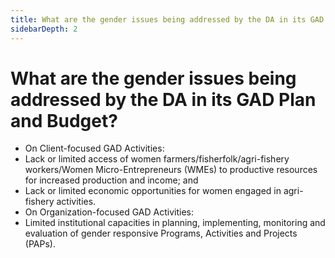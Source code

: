 ```yaml
---
title: What are the gender issues being addressed by the DA in its GAD Plan and Budget?
sidebarDepth: 2
---
```


# What are the gender issues being addressed by the DA in its GAD Plan and Budget?


 - On Client-focused GAD Activities:
 - Lack or limited access of women farmers/fisherfolk/agri-fishery workers/Women Micro-Entrepreneurs (WMEs) to productive resources for increased production and income; and
 - Lack or limited economic opportunities for women engaged in agri-fishery activities.
 - On Organization-focused GAD Activities:
 - Limited institutional capacities in planning, implementing, monitoring and evaluation of gender responsive Programs, Activities and Projects (PAPs).

